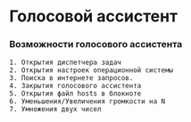 # Голосовой ассистент 
### Возможности голосового ассистента 
    1. Открытия диспетчера задач
    2. Открытия настроек операционной системы 
    3. Поиска в интернете запросов. 
    4. Закрытия голосового ассистента 
    5. Открытия файл hosts в блокноте 
    6. Уменьшения/Увеличения громкости на N
    7. Умножения двух чисел



